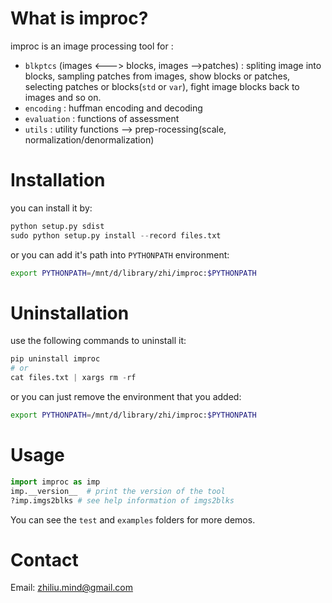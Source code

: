 
# What is improc?


improc is an image processing tool for :

- ``blkptcs`` (images <---> blocks, images -->patches) : spliting image into blocks, sampling patches from images, show blocks or patches, selecting patches or blocks(``std`` or ``var``), fight image blocks back to images  and so on.
- ``encoding`` : huffman encoding and decoding
- ``evaluation`` : functions of assessment
- ``utils`` : utility functions --> prep-rocessing(scale, normalization/denormalization)

# Installation

you can install it by:

```python
python setup.py sdist
sudo python setup.py install --record files.txt
```

or you can add it's path into ``PYTHONPATH`` environment:

```bash
export PYTHONPATH=/mnt/d/library/zhi/improc:$PYTHONPATH
```


# Uninstallation

use the following commands to uninstall it:

```python
pip uninstall improc
# or
cat files.txt | xargs rm -rf

```

or you can just remove the environment that you added:

```bash
export PYTHONPATH=/mnt/d/library/zhi/improc:$PYTHONPATH
```


# Usage



```python
import improc as imp
imp.__version__  # print the version of the tool
?imp.imgs2blks # see help information of imgs2blks

```

You can see the `test` and `examples` folders for more demos.


# Contact


Email: zhiliu.mind@gmail.com






